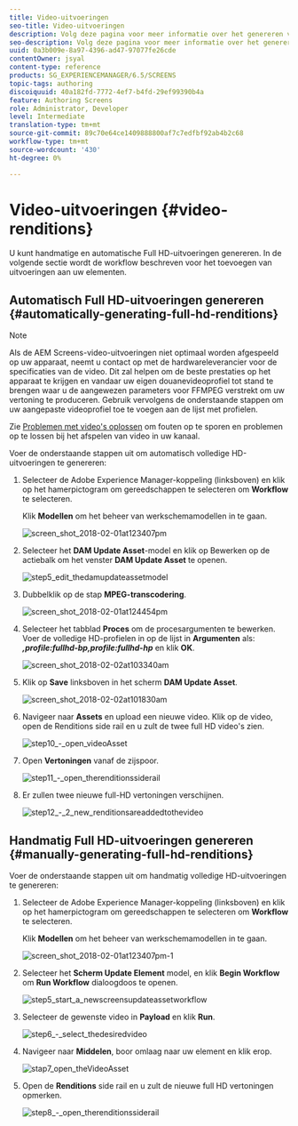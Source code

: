 ```yaml
---
title: Video-uitvoeringen
seo-title: Video-uitvoeringen
description: Volg deze pagina voor meer informatie over het genereren van volledige HD-uitvoeringen voor uw project Screens.
seo-description: Volg deze pagina voor meer informatie over het genereren van volledige HD-uitvoeringen voor uw project Screens.
uuid: 0a3b009e-8a97-4396-ad47-97077fe26cde
contentOwner: jsyal
content-type: reference
products: SG_EXPERIENCEMANAGER/6.5/SCREENS
topic-tags: authoring
discoiquuid: 40a182fd-7772-4ef7-b4fd-29ef99390b4a
feature: Authoring Screens
role: Administrator, Developer
level: Intermediate
translation-type: tm+mt
source-git-commit: 89c70e64ce1409888800af7c7edfbf92ab4b2c68
workflow-type: tm+mt
source-wordcount: '430'
ht-degree: 0%

---
```



# Video-uitvoeringen {#video-renditions}

U kunt handmatige en automatische Full HD-uitvoeringen genereren. In de volgende sectie wordt de workflow beschreven voor het toevoegen van uitvoeringen aan uw elementen.

## Automatisch Full HD-uitvoeringen genereren {#automatically-generating-full-hd-renditions}

>[!NOTE]
>
>Als de AEM Screens-video-uitvoeringen niet optimaal worden afgespeeld op uw apparaat, neemt u contact op met de hardwareleverancier voor de specificaties van de video. Dit zal helpen om de beste prestaties op het apparaat te krijgen en vandaar uw eigen douanevideoprofiel tot stand te brengen waar u de aangewezen parameters voor FFMPEG verstrekt om uw vertoning te produceren. Gebruik vervolgens de onderstaande stappen om uw aangepaste videoprofiel toe te voegen aan de lijst met profielen.
>
>Zie [Problemen met video&#39;s oplossen](troubleshoot-videos.md) om fouten op te sporen en problemen op te lossen bij het afspelen van video in uw kanaal.

Voer de onderstaande stappen uit om automatisch volledige HD-uitvoeringen te genereren:

1. Selecteer de Adobe Experience Manager-koppeling (linksboven) en klik op het hamerpictogram om gereedschappen te selecteren om **Workflow** te selecteren.

   Klik **Modellen** om het beheer van werkschemamodellen in te gaan.

   ![screen_shot_2018-02-01at123407pm](assets/screen_shot_2018-02-01at123407pm.png)

1. Selecteer het **DAM Update Asset**-model en klik op Bewerken op de actiebalk om het venster **DAM Update Asset** te openen.

   ![step5_edit_thedamupdateassetmodel](assets/step5_-_edit_thedamupdateassetmodel.png)

1. Dubbelklik op de stap **MPEG-transcodering**.

   ![screen_shot_2018-02-01at124454pm](assets/screen_shot_2018-02-01at124454pm.png)

1. Selecteer het tabblad **Proces** om de procesargumenten te bewerken. Voer de volledige HD-profielen in op de lijst in **Argumenten** als: ***,profile:fullhd-bp,profile:fullhd-hp*** en klik **OK**.

   ![screen_shot_2018-02-02at103340am](assets/screen_shot_2018-02-02at103340am.png)

1. Klik op **Save** linksboven in het scherm **DAM Update Asset**.

   ![screen_shot_2018-02-02at101830am](assets/screen_shot_2018-02-02at101830am.png)

1. Navigeer naar **Assets** en upload een nieuwe video. Klik op de video, open de Renditions side rail en u zult de twee full HD video&#39;s zien.

   ![step10_-_open_videoAsset](assets/step10_-_open_thevideoasset.png)

1. Open **Vertoningen** vanaf de zijspoor.

   ![step11_-_open_therenditionssiderail](assets/step11_-_open_therenditionssiderail.png)

1. Er zullen twee nieuwe full-HD vertoningen verschijnen.

   ![step12_-_2_new_renditionsareaddedtothevideo](assets/step12_-_2_new_renditionsareaddedtothevideo.png)

## Handmatig Full HD-uitvoeringen genereren {#manually-generating-full-hd-renditions}

Voer de onderstaande stappen uit om handmatig volledige HD-uitvoeringen te genereren:

1. Selecteer de Adobe Experience Manager-koppeling (linksboven) en klik op het hamerpictogram om gereedschappen te selecteren om **Workflow** te selecteren.

   Klik **Modellen** om het beheer van werkschemamodellen in te gaan.

   ![screen_shot_2018-02-01at123407pm-1](assets/screen_shot_2018-02-01at123407pm-1.png)

1. Selecteer het **Scherm Update Element** model, en klik **Begin Workflow** om **Run Workflow** dialoogdoos te openen.

   ![step5_start_a_newscreensupdateassetworkflow](assets/step5_-_start_a_newscreensupdateassetworkflow.png)

1. Selecteer de gewenste video in **Payload** en klik **Run**.

   ![step6_-_select_thedesiredvideo](assets/step6_-_select_thedesiredvideo.png)

1. Navigeer naar **Middelen**, boor omlaag naar uw element en klik erop.

   ![stap7_open_theVideoAsset](assets/step7_-_open_thevideoasset.png)

1. Open de **Renditions** side rail en u zult de nieuwe full HD vertoningen opmerken.

   ![step8_-_open_therenditionssiderail](assets/step8_-_open_therenditionssiderail.png)

